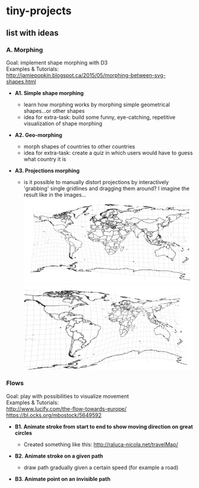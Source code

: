 # tiny-projects

## list with ideas

### A. Morphing
Goal: implement shape morphing with D3  
Examples & Tutorials:  
http://jamiepopkin.blogspot.ca/2015/05/morphing-between-svg-shapes.html

* **A1. Simple shape morphing**

   	* learn how morphing works by morphing simple geometrical shapes...or other shapes
	* idea for extra-task: build some funny, eye-catching, repetitive visualization of shape morphing

* **A2. Geo-morphing** 

	* morph shapes of countries to other countries
	* idea for extra-task: create a quiz in which users would have to guess what country it is

* **A3. Projections morphing**

	* is it possible to manually distort projections by interactively 'grabbing' single gridlines and dragging them around? I imagine the result like in the images... 
	![distortion sample 1](https://github.com/AliceR/tiny-projects/blob/master/img/distortion1.jpg "Sample 1")
	![distortion sample 2](https://github.com/AliceR/tiny-projects/blob/master/img/distortion2.jpg "Sample 2")

### Flows
Goal: play with possibilities to visualize movement  
Examples & Tutorials:  
http://www.lucify.com/the-flow-towards-europe/  
https://bl.ocks.org/mbostock/5649592

* **B1. Animate stroke from start to end to show moving direction on great circles**

	* Created something like this: http://raluca-nicola.net/travelMap/ 

* **B2. Animate stroke on a given path**

	* draw path gradually given a certain speed (for example a road)
	
* **B3. Animate point on an invisible path**

